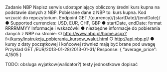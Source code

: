 Zadanie NBP 
Napisz serwis udostępniający obliczony średni kurs kupna na podstawie danych z NBP. Pobierane dane z NBP to: kurs kupna. Kod wrzucić do repozytorium. 
Endpoint 
GET /{currency}/{startDate}/{endDate}/ 
● Supported currencies: USD, EUR, CHF, GBP 
● startDate, endDate: format RRRRMMYY 
Informacje i wskazówki 
● niezbędne informacje do pobierania danych z NBP na stronie: 
○ http://www.nbp.pl/home.aspx?f=/kursy/instrukcja_pobierania_kursow_walut.html 
○ http://api.nbp.pl/ 
● kursy z daty początkowej i końcowej również mają być brane pod uwagę 
Przyklad 
GET /EUR/2013-01-28/2013-01-31/ 
Response: 
{ 
“average_price”: 4,1505 
}

TODO: obsluga wyjatkow(walidator?) testy jednostkowe dopisać
